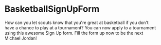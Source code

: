 # BasketballSignUpForm

How can you let scouts know that you're great at basketball if you don't have a chance to play at a tournament? You can now apply to a tournament using this  awesome Sign Up form. Fill the form up now to be the next Michael Jordan!
